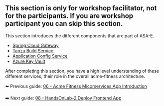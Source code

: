 ## This section is only for workshop facilitator, not for the participants. If you are workshop participant you can skip this section.

This section introduces the different components that are part of ASA-E. 

* [Spring Cloud Gateway](spring-cloud-gateway/README.md)
* [Tanzu Build Service](tanzu-build-service/README.md)
* [Application Config Service](application-config-service/README.md)
* [Azure Key Vault](azure-key-vault/README.md)

After completing this section, you have a high level understanding of these different services, their role in the overall acme-fitness architecture.


⬅️ Previous guide: [06 - Acme Fitness Micorservices App Introduction](../06-polyglot-microservices-app-acme-fitness/README.md)

➡️ Next guide: [08 - HandsOnLab-2 Deploy Frontend App](../08-hol-2-deploy-frontend-app/README.md)